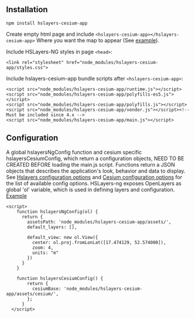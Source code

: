 ## Installation

```
npm install hslayers-cesium-app
```

Create empty html page and include `<hslayers-cesium-app></hslayers-cesium-app>` Where you want the map to appear (See [example](https://github.com/hslayers/examples/blob/master/cesium/index_external.html)).

Include HSLayers-NG styles in page `<head>`:
```
<link rel="stylesheet" href="node_modules/hslayers-cesium-app/styles.css">
```

Include hslayers-cesium-app bundle scripts after `<hslayers-cesium-app>`:
```
<script src="node_modules/hslayers-cesium-app/runtime.js"></script>
<script src="node_modules/hslayers-cesium-app/polyfills-es5.js"></script>
<script src="node_modules/hslayers-cesium-app/polyfills.js"></script>
<script src="node_modules/hslayers-cesium-app/vendor.js"></script><!-- Must be included since 4.x -->
<script src="node_modules/hslayers-cesium-app/main.js"></script>
```

## Configuration

A global hslayersNgConfig function and cesium specific hslayersCesiumConfig, which return a configuration objects, NEED TO BE CREATED BEFORE loading the main.js script. Functions return a JSON objects that describes the application's look, behavior and data to display. See [Hslayers configuration options](https://github.com/hslayers/hslayers-ng/wiki/Config-parameters) and [Cesium configuration options](https://github.com/hslayers/hslayers-ng/wiki/Cesium-config-parameters) for the list of available config options. HSLayers-ng exposes OpenLayers as global 'ol' variable, which is used in defining layers and configuration. [Example](https://github.com/hslayers/examples/blob/master/cesium/appexternal.js)

```
<script>
    function hslayersNgConfig(ol) {
      return {
        assetsPath: 'node_modules/hslayers-cesium-app/assets/',
        default_layers: [],

        default_view: new ol.View({
          center: ol.proj.fromLonLat([17.474129, 52.574000]),
          zoom: 4,
          units: "m"
        })
      }
    } 

    function hslayersCesiumConfig() {
        return {
          cesiumBase: 'node_modules/hslayers-cesium-app/assets/cesium/',
        };
      }
  </script>
  ```